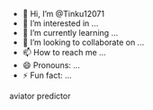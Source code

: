 - 👋 Hi, I’m @Tinku12071
- 👀 I’m interested in ...
- 🌱 I’m currently learning ...
- 💞️ I’m looking to collaborate on ...
- 📫 How to reach me ...
- 😄 Pronouns: ...
- ⚡ Fun fact: ...

<!---
Tinku12071/Tinku12071 is a ✨ special ✨ repository because its `README.md` (this file) appears on your GitHub profile.
You can click the Preview link to take a look at your changes.
--->aviator predictor 

